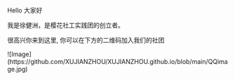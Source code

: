 <p>Hello 大家好</p>
<p>我是徐健洲，是樱花社工实践团的创立者。 </p>
<p>很高兴你来到这里, 你可以在下方的二维码加入我们的社团</p>
![Image](https://github.com/XUJIANZHOU/XUJIANZHOU.github.io/blob/main/QQimage.jpg)
